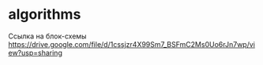 # algorithms
Ссылка на блок-схемы
https://drive.google.com/file/d/1cssjzr4X99Sm7_BSFmC2Ms0Uo6rJn7wp/view?usp=sharing
